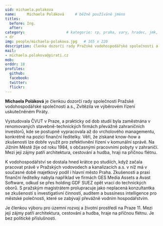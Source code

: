 ```yaml
---
uid: michaela.polakova
name:     Michaela Poláková  	# běžně používáné jméno
titles:
  before: Ing.
  after: 
category:                 	# kategorie: rp, praha, vary, hradec, jmk, senat
- dr
img: people/michaela-polakova.jpg   # 165 x 220
description: členka dozorčí rady Pražské vodohospodářské společnosti a.s.    	# kratký popis, max 160 znaků
mail:
- michaela.polakova@pirati.cz
mob:
orddr: 18
profiles:
  github:       
  facebook:    
  twitter: 		  
  flickr:		  
---
```


**Michaela Poláková** je členkou dozorčí rady společnosti Pražské vodohospodářské společnosti a.s., Zvítězila ve výběrovém řízení uskutečněném Piráty.

Vystudovala ČVUT v Praze, a prakticky od dob studií byla zaměstnána v renomovaných stavebně-technických firmách převážně zahraničních investorů, kde se postupně vypracovala až do vrcholového managementu, konkrétně na pozici finanční ředitelky. Věří, že získané know-how a zkušenosti lze dobře využít pro zefektivnění řízení v komunální správě. Na Jižním Městě žije od roku 1984, s občasnými pracovními pobyty v zahraničí. Mezi její zájmy patří architektura, cestování a hudba, hraji na příčnou flétnu.

K vodohospodářství se dostala hned krátce po studiích, když začala pracovat právě v Pražských vodovodech a kanalizacích a.s. v níž má v současné době majetkový podíl i hlavní město Praha. Zkušenosti a praxi finanční ředitelky nabyla například ve firmách GES Media Assets a Avast Software, odkud se přes holding GDF SUEZ opět vrací do technických oborů. S pražským magistrátem prolupracuje jako neplacená konzultantka se zkušeností s investigativní činností, auditem a bussiness intelligence pro městské polečnosti, které se zabývají převážně vodním hospodářstvím.

Je členkou výboru pro územní rozvoj a životní prostředí na Praze 11. Mezi její zájmy patří architektura, cestování a hudba, hraje na příčnou flétnu. Je bez politické příslušnosti.
